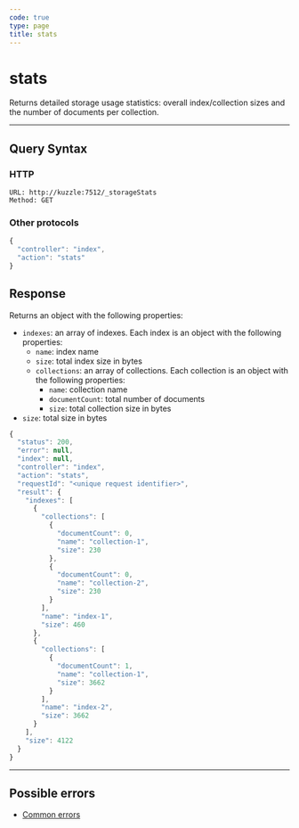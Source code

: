 ```yaml
---
code: true
type: page
title: stats
---
```


# stats

<SinceBadge version="2.10.0" />

Returns detailed storage usage statistics: overall index/collection sizes and the number of documents per collection.

---

## Query Syntax

### HTTP

```http
URL: http://kuzzle:7512/_storageStats
Method: GET
```

### Other protocols

```js
{
  "controller": "index",
  "action": "stats"
}
```

## Response

Returns an object with the following properties:

- `indexes`: an array of indexes. Each index is an object with the following properties:
  - `name`: index name
  - `size`: total index size in bytes
  - `collections`: an array of collections. Each collection is an object with the following properties:
    - `name`: collection name
    - `documentCount`: total number of documents
    - `size`: total collection size in bytes
- `size`: total size in bytes

```js
{
  "status": 200,
  "error": null,
  "index": null,
  "controller": "index",
  "action": "stats",
  "requestId": "<unique request identifier>",
  "result": {
    "indexes": [
      {
        "collections": [
          {
            "documentCount": 0,
            "name": "collection-1",
            "size": 230
          },
          {
            "documentCount": 0,
            "name": "collection-2",
            "size": 230
          }
        ],
        "name": "index-1",
        "size": 460
      },
      {
        "collections": [
          {
            "documentCount": 1,
            "name": "collection-1",
            "size": 3662
          }
        ],
        "name": "index-2",
        "size": 3662
      }
    ],
    "size": 4122
  }
}
```

---

## Possible errors

- [Common errors](/core/2/api/errors/types#common-errors)
